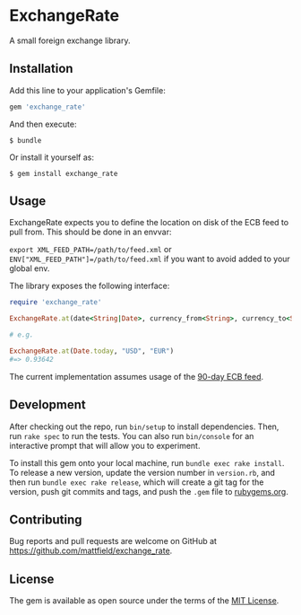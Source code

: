 # ExchangeRate

A small foreign exchange library.

## Installation

Add this line to your application's Gemfile:

```ruby
gem 'exchange_rate'
```

And then execute:

    $ bundle

Or install it yourself as:

    $ gem install exchange_rate

## Usage

ExchangeRate expects you to define the location on disk of the ECB feed to pull from. This should be done in an envvar:

`export XML_FEED_PATH=/path/to/feed.xml` or `ENV["XML_FEED_PATH"]=/path/to/feed.xml` if you want to avoid added to your global env.

The library exposes the following interface:

```Ruby
require 'exchange_rate'

ExchangeRate.at(date<String|Date>, currency_from<String>, currency_to<String>)

# e.g. 

ExchangeRate.at(Date.today, "USD", "EUR")
#=> 0.93642
```

The current implementation assumes usage of the [90-day ECB feed](https://www.ecb.europa.eu/stats/eurofxref/eurofxref-hist-90d.xml).

## Development

After checking out the repo, run `bin/setup` to install dependencies. Then, run `rake spec` to run the tests. You can also run `bin/console` for an interactive prompt that will allow you to experiment.

To install this gem onto your local machine, run `bundle exec rake install`. To release a new version, update the version number in `version.rb`, and then run `bundle exec rake release`, which will create a git tag for the version, push git commits and tags, and push the `.gem` file to [rubygems.org](https://rubygems.org).

## Contributing

Bug reports and pull requests are welcome on GitHub at https://github.com/mattfield/exchange_rate.

## License

The gem is available as open source under the terms of the [MIT License](http://opensource.org/licenses/MIT).

